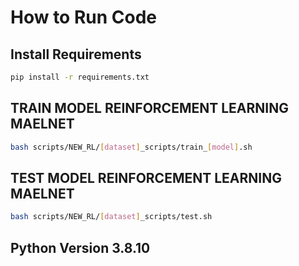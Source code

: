 # How to Run Code

## Install Requirements

```bash 
pip install -r requirements.txt
```

## TRAIN MODEL REINFORCEMENT LEARNING MAELNET
```bash 
bash scripts/NEW_RL/[dataset]_scripts/train_[model].sh
```

## TEST MODEL REINFORCEMENT LEARNING MAELNET
```bash 
bash scripts/NEW_RL/[dataset]_scripts/test.sh
```

## Python Version 3.8.10

